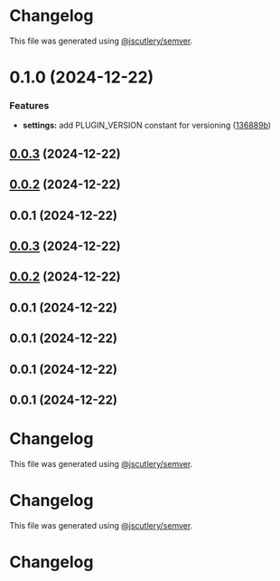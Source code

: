 # Changelog

This file was generated using [@jscutlery/semver](https://github.com/jscutlery/semver).

# 0.1.0 (2024-12-22)


### Features

* **settings:** add PLUGIN_VERSION constant for versioning ([136889b](https://github.com/79nivek/homebridge-plugin/commit/136889bdc3c77fb669d28724f378c1c5dde46c47))



## [0.0.3](https://github.com/79nivek/homebridge-plugin/compare/homebridge-ac-0.0.2...homebridge-ac-0.0.3) (2024-12-22)



## [0.0.2](https://github.com/79nivek/homebridge-plugin/compare/homebridge-ac-0.0.1...homebridge-ac-0.0.2) (2024-12-22)



## 0.0.1 (2024-12-22)



## [0.0.3](https://github.com/79nivek/homebridge-plugin/compare/v0.0.2...v0.0.3) (2024-12-22)



## [0.0.2](https://github.com/79nivek/homebridge-plugin/compare/v0.0.1...v0.0.2) (2024-12-22)



## 0.0.1 (2024-12-22)



## 0.0.1 (2024-12-22)



## 0.0.1 (2024-12-22)



## 0.0.1 (2024-12-22)



# Changelog

This file was generated using [@jscutlery/semver](https://github.com/jscutlery/semver).


# Changelog

This file was generated using [@jscutlery/semver](https://github.com/jscutlery/semver).


# Changelog
